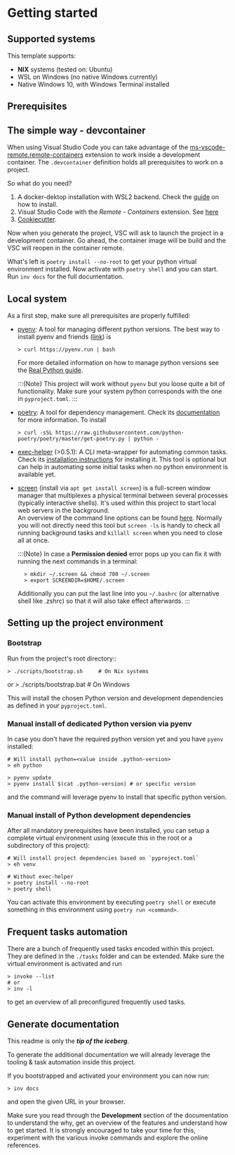 # Getting started
## Supported systems

This template supports:
- **NIX** systems (tested on: Ubuntu)
- WSL on Windows (no native Windows currently)
- Native Windows 10, with Windows Terminal installed

## Prerequisites

## The simple way - devcontainer
When using Visual Studio Code you can take advantage of the [ms-vscode-remote.remote-containers](https://marketplace.visualstudio.com/items?itemName=ms-vscode-remote.remote-containers) extension to work inside a development container. The `.devcontainer` definition holds all prerequisites to work on a project.

So what do you need? 

1. A docker-dektop installation with WSL2 backend. Check the [guide](https://docs.docker.com/desktop/windows/wsl/) on how to install.
2. Visual Studio Code with the *Remote - Containers* extension. See [here](https://code.visualstudio.com/docs/remote/containers)
3. [Cookiecutter](https://cookiecutter.readthedocs.io/en/latest/installation.html).

Now when you generate the project, VSC will ask to launch the project in a development container. Go ahead, the container image will be build and the VSC will reopen in the container remote. 

What's left is `poetry install --no-root` to get your python virtual environment installed. Now activate with `poetry shell` and you can start. Run `inv docs` for the full documentation.

## Local system

As a first step, make sure all prerequisites are properly fulfilled:

- [pyenv](https://github.com/pyenv/pyenv): A tool for managing different python versions.
    The best way to install pyenv and friends ([link](https://github.com/pyenv/pyenv-installer)) is

      > curl https://pyenv.run | bash

    For more detailed information on how to manage python versions see the [Real Python guide](https://realpython.com/intro-to-pyenv/#specifying-your-python-version>). 
    
    :::{Note}
    This project will work without `pyenv` but you loose quite a bit of functionality. Make sure your system python corresponds with the one in `pyproject.toml`.
    :::

- [poetry](https://python-poetry.org): A tool for dependency management. Check its [documentation](https://python-poetry.org/docs/) for more information. To install

      > curl -sSL https://raw.githubusercontent.com/python-poetry/poetry/master/get-poetry.py | python -

- [exec-helper](https://exec-helper.readthedocs.io/en/master/) (>0.5.1): A CLI meta-wrapper for automating common tasks. Check its [installation instructions](https://exec-helper.readthedocs.io/en/master/INSTALL.html) for installing it. This tool is optional but can help in automating some initial tasks when no python environment is available yet.

- [screen](https://www.gnu.org/software/screen/manual/screen.html) (install via `apt get install screen`) is a full-screen window manager that multiplexes a physical terminal between several 
processes (typically interactive shells). It's used within this project to start local web servers in the background.  
An overview of the command line options can be found [here](https://www.gnu.org/software/screen/manual/screen.html#Invoking-Screen>).
Normally you will not directly need this tool but `screen -ls` is handy to check all
running background tasks and `killall screen` when you need to close all at once.

    :::{Note}
    In case a **Permission denied** error pops up you can fix it with running the next commands 
    in a terminal: 

        > mkdir ~/.screen && chmod 700 ~/.screen
        > export SCREENDIR=$HOME/.screen

    Additionally you can put the last line into you `~/.bashrc` (or alternative shell like .zshrc) 
    so that it will also take effect afterwards.
    :::

## Setting up the project environment
### Bootstrap
Run from the project's root directory::

    > ./scripts/bootstrap.sh     # On Nix systems
or 
    > ./scripts/bootstrap.bat    # On Windows

This will install the chosen Python version and development dependencies as defined in your `pyproject.toml`.

### Manual install of dedicated Python version via pyenv
In case you don't have the required python version yet and you have `pyenv` installed: 

    # Will install python=<value inside .python-version>
    > eh python

    > pyenv update
    > pyenv install $(cat .python-version) # or specific version

and the command will leverage pyenv to install that specific python version.

### Manual install of Python development dependencies
After all mandatory prerequisites have been installed, you can setup a complete virtual environment using (execute this in the root or a subdirectory of this project):

    # Will install project dependencies based on `pyproject.toml`
    > eh venv 

    # Without exec-helper
    > poetry install --no-root
    > poetry shell

You can activate this environment by executing `poetry shell` or execute something in this environment using `poetry run <command>`.

## Frequent tasks automation
There are a bunch of frequently used tasks encoded within this project. They are defined in the `./tasks` folder and can be extended. Make sure the virtual environment is activated and run

    > invoke --list
    # or
    > inv -l

to get an overview of all preconfigured frequently used tasks.

## Generate documentation

This readme is only the **_tip of the iceberg_**.

To generate the additional documentation we will already leverage the tooling & task automation inside this project. 

If you bootstrapped and activated your environment you can now run:

    > inv docs

and open the given URL in your browser.

Make sure you read through the  **Development** section of the documentation to understand the why, get an overview of the features and understand how to get started.
It is strongly encouraged to take your time for this, experiment with the various invoke commands and explore the online references.
